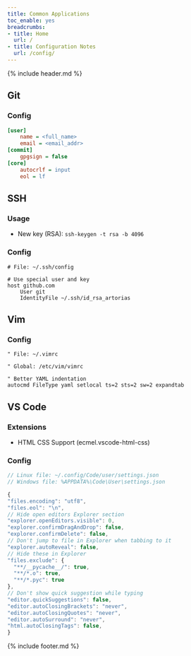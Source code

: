 ```yaml
---
title: Common Applications
toc_enable: yes
breadcrumbs:
- title: Home
  url: /
- title: Configuration Notes
  url: /config/
---
```

{% include header.md %}

## Git

### Config

```ini
[user]
	name = <full_name>
	email = <email_addr>
[commit]
	gpgsign = false
[core]
	autocrlf = input
	eol = lf
```

## SSH

### Usage

- New key \(RSA\): `ssh-keygen -t rsa -b 4096`

### Config

```text
# File: ~/.ssh/config

# Use special user and key
host github.com
    User git
    IdentityFile ~/.ssh/id_rsa_artorias
```

## Vim

### Config

```text
" File: ~/.vimrc

" Global: /etc/vim/vimrc

" Better YAML indentation
autocmd FileType yaml setlocal ts=2 sts=2 sw=2 expandtab
```

## VS Code

### Extensions

- HTML CSS Support \(ecmel.vscode-html-css\)

### Config

```javascript
// Linux file: ~/.config/Code/user/settings.json
// Windows file: %APPDATA%\Code\User\settings.json

{
"files.encoding": "utf8",
"files.eol": "\n",
// Hide open editors Explorer section
"explorer.openEditors.visible": 0,
"explorer.confirmDragAndDrop": false,
"explorer.confirmDelete": false,
// Don't jump to file in Explorer when tabbing to it
"explorer.autoReveal": false,
// Hide these in Explorer
"files.exclude": {
  "**/__pycache__/": true,
  "**/*.o": true,
  "**/*.pyc": true
},
// Don't show quick suggestion while typing
"editor.quickSuggestions": false,
"editor.autoClosingBrackets": "never",
"editor.autoClosingQuotes": "never",
"editor.autoSurround": "never",
"html.autoClosingTags": false,
}
```

{% include footer.md %}
